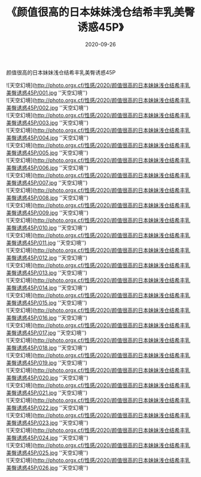 ﻿---
layout: post
title:  《颜值很高的日本妹妹浅仓结希丰乳美臀诱惑45P》
date:   2020-09-26
img: http://photo.orgx.cf/性感/2020/颜值很高的日本妹妹浅仓结希丰乳美臀诱惑45P/000.jpg
tags: [美女, 性感, 泳衣]
---

颜值很高的日本妹妹浅仓结希丰乳美臀诱惑45P



![天空幻境](http://photo.orgx.cf/性感/2020/颜值很高的日本妹妹浅仓结希丰乳美臀诱惑45P/001.jpg ''天空幻境'') <br>
![天空幻境](http://photo.orgx.cf/性感/2020/颜值很高的日本妹妹浅仓结希丰乳美臀诱惑45P/002.jpg ''天空幻境'') <br>
![天空幻境](http://photo.orgx.cf/性感/2020/颜值很高的日本妹妹浅仓结希丰乳美臀诱惑45P/003.jpg ''天空幻境'') <br>
![天空幻境](http://photo.orgx.cf/性感/2020/颜值很高的日本妹妹浅仓结希丰乳美臀诱惑45P/004.jpg ''天空幻境'') <br>
![天空幻境](http://photo.orgx.cf/性感/2020/颜值很高的日本妹妹浅仓结希丰乳美臀诱惑45P/005.jpg ''天空幻境'') <br>
![天空幻境](http://photo.orgx.cf/性感/2020/颜值很高的日本妹妹浅仓结希丰乳美臀诱惑45P/006.jpg ''天空幻境'') <br>
![天空幻境](http://photo.orgx.cf/性感/2020/颜值很高的日本妹妹浅仓结希丰乳美臀诱惑45P/007.jpg ''天空幻境'') <br>
![天空幻境](http://photo.orgx.cf/性感/2020/颜值很高的日本妹妹浅仓结希丰乳美臀诱惑45P/008.jpg ''天空幻境'') <br>
![天空幻境](http://photo.orgx.cf/性感/2020/颜值很高的日本妹妹浅仓结希丰乳美臀诱惑45P/009.jpg ''天空幻境'') <br>
![天空幻境](http://photo.orgx.cf/性感/2020/颜值很高的日本妹妹浅仓结希丰乳美臀诱惑45P/010.jpg ''天空幻境'') <br>
![天空幻境](http://photo.orgx.cf/性感/2020/颜值很高的日本妹妹浅仓结希丰乳美臀诱惑45P/011.jpg ''天空幻境'') <br>
![天空幻境](http://photo.orgx.cf/性感/2020/颜值很高的日本妹妹浅仓结希丰乳美臀诱惑45P/012.jpg ''天空幻境'') <br>
![天空幻境](http://photo.orgx.cf/性感/2020/颜值很高的日本妹妹浅仓结希丰乳美臀诱惑45P/013.jpg ''天空幻境'') <br>
![天空幻境](http://photo.orgx.cf/性感/2020/颜值很高的日本妹妹浅仓结希丰乳美臀诱惑45P/014.jpg ''天空幻境'') <br>
![天空幻境](http://photo.orgx.cf/性感/2020/颜值很高的日本妹妹浅仓结希丰乳美臀诱惑45P/015.jpg ''天空幻境'') <br>
![天空幻境](http://photo.orgx.cf/性感/2020/颜值很高的日本妹妹浅仓结希丰乳美臀诱惑45P/016.jpg ''天空幻境'') <br>
![天空幻境](http://photo.orgx.cf/性感/2020/颜值很高的日本妹妹浅仓结希丰乳美臀诱惑45P/017.jpg ''天空幻境'') <br>
![天空幻境](http://photo.orgx.cf/性感/2020/颜值很高的日本妹妹浅仓结希丰乳美臀诱惑45P/018.jpg ''天空幻境'') <br>
![天空幻境](http://photo.orgx.cf/性感/2020/颜值很高的日本妹妹浅仓结希丰乳美臀诱惑45P/019.jpg ''天空幻境'') <br>
![天空幻境](http://photo.orgx.cf/性感/2020/颜值很高的日本妹妹浅仓结希丰乳美臀诱惑45P/020.jpg ''天空幻境'') <br>
![天空幻境](http://photo.orgx.cf/性感/2020/颜值很高的日本妹妹浅仓结希丰乳美臀诱惑45P/021.jpg ''天空幻境'') <br>
![天空幻境](http://photo.orgx.cf/性感/2020/颜值很高的日本妹妹浅仓结希丰乳美臀诱惑45P/022.jpg ''天空幻境'') <br>
![天空幻境](http://photo.orgx.cf/性感/2020/颜值很高的日本妹妹浅仓结希丰乳美臀诱惑45P/023.jpg ''天空幻境'') <br>
![天空幻境](http://photo.orgx.cf/性感/2020/颜值很高的日本妹妹浅仓结希丰乳美臀诱惑45P/024.jpg ''天空幻境'') <br>
![天空幻境](http://photo.orgx.cf/性感/2020/颜值很高的日本妹妹浅仓结希丰乳美臀诱惑45P/025.jpg ''天空幻境'') <br>
![天空幻境](http://photo.orgx.cf/性感/2020/颜值很高的日本妹妹浅仓结希丰乳美臀诱惑45P/026.jpg ''天空幻境'') <br>